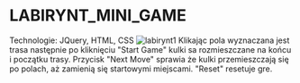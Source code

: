 ﻿# LABIRYNT_MINI_GAME
Technologie: JQuery, HTML, CSS </b>
![labirynt1](https://user-images.githubusercontent.com/122048598/214629296-d7317a9c-3a10-4de2-b02d-66b1cc92eecb.PNG)
Klikając pola wyznaczana jest trasa następnie po kliknięciu "Start Game" kulki sa rozmieszczane na końcu i początku trasy. Przycisk "Next Move" sprawia że kulki przemieszczają się po polach, aż zamienią się startowymi miejscami. "Reset" resetuje gre.


